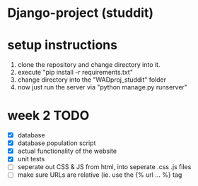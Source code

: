 # Django-project (studdit)

# setup instructions
1. clone the repository and change directory into it.
2. execute "pip install -r requirements.txt"
3. change directory into the "WADproj_studdit" folder
4. now just run the server via "python manage.py runserver"


# week 2 TODO
- [x] database
- [x] database population script
- [x] actual functionality of the website
- [x] unit tests
- [ ] seperate out CSS & JS from html, into seperate .css .js files
- [ ] make sure URLs are relative (ie. use the {% url ... %} tag
